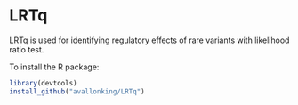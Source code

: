 # LRTq
LRTq is used for identifying regulatory effects of rare variants with likelihood ratio test.

To install the R package:
```R
library(devtools)
install_github("avallonking/LRTq")
```
